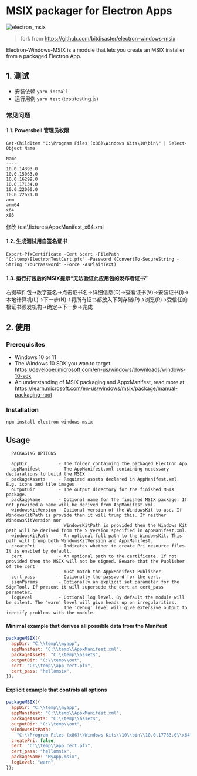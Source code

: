 # MSIX packager for Electron Apps

![electron_msix](https://github.com/bitdisaster/electron-windows-msix/assets/5191943/4321b39e-f4d8-4d2f-b6cb-78f7c27950ff)

> fork from https://github.com/bitdisaster/electron-windows-msix

Electron-Windows-MSIX is a module that lets you create an MSIX installer from a packaged Electron App.

## 1. 测试

- 安装依赖 `yarn install`
- 运行用例 `yarn test` (test/testing.js)

### 常见问题

#### 1.1. Powershell 管理员权限

```
Get-ChildItem "C:\Program Files (x86)\Windows Kits\10\bin\" | Select-Object Name
```

```
Name
----
10.0.14393.0
10.0.15063.0
10.0.16299.0
10.0.17134.0
10.0.22000.0
10.0.22621.0
arm
arm64
x64
x86
```

修改 test\fixtures\AppxManifest_x64.xml

#### 1.2. 生成测试用自签名证书

```
Export-PfxCertificate -Cert $cert -FilePath "C:\temp\ElectronTestCert.pfx" -Password (ConvertTo-SecureString -String "YourPassword" -Force -AsPlainText)
```

#### 1.3. 运行打包后的MSIX提示“无法验证此应用包的发布者证书”

右键软件包->数字签名->点击证书名->详细信息(D)->查看证书(V)->安装证书(I)->本地计算机(L)->下一步(N)->将所有证书都放入下列存储(P)->浏览(R)->受信任的根证书颁发机构->确定->下一步->完成

## 2. 使用

### Prerequisites

- Windows 10 or 11
- The Windows 10 SDK you wan to target https://developer.microsoft.com/en-us/windows/downloads/windows-10-sdk
- An understanding of MSIX packaging and AppxManifest, read more at https://learn.microsoft.com/en-us/windows/msix/package/manual-packaging-root

### Installation

```
npm install electron-windows-msix
```

## Usage

```
  PACKAGING OPTIONS

  appDir            - The folder containing the packaged Electron App
  appManifest       - The AppManifest.xml containing necessary declarations to build the MSIX
  packageAssets     - Required assets declared in AppManifest.xml. E.g. icons and tile images
  outputDir         - The output directory for the finished MSIX package.
  packageName       - Optional name for the finished MSIX package. If not provided a name will be derived from AppManifest.xml.
  windowsKitVersion - Optional version of the WindowsKit to use. If WindowsKitPath is provide then it will trump this. If neither WindowsKitVersion nor
                      WindowsKitPath is provided then the Windows Kit path will be derived from the S Version specified in AppManifest.xml.
  windowsKitPath    - An optional full path to the WindowsKit. This path will trump both WindowsKitVersion and AppxManifest.
  createPri         - Indicates whether to create Pri resource files. It is enabled by default.
  cert              - An optional path to the certificate. If not provided then the MSIX will not be signed. Beware that the Publisher of the cert
                      must match the AppxManifest Publisher.
  cert_pass         - Optionally the password for the cert.
  signParams        - Optionally an explicit set parameter for the SignTool. If present it will supersede the cert an cert_pass parameter.
  logLevel          - Optional log level. By default the module will be silent. The 'warn' level will give heads up on irregularities.
                      The 'debug' level will give extensive output to identify problems with the module.
```

#### Minimal example that derives all possible data from the Manifest

```js
packageMSIX({
  appDir: "C:\\temp\\myapp",
  appManifest: "C:\\temp\\AppxManifest.xml",
  packageAssets: "C:\\temp\\assets",
  outputDir: "C:\\temp\\out",
  cert: "C:\\temp\\app_cert.pfx",
  cert_pass: "hellomsix",
});
```

#### Explicit example that controls all options

```js
packageMSIX({
  appDir: "C:\\temp\\myapp",
  appManifest: "C:\\temp\\AppxManifest.xml",
  packageAssets: "C:\\temp\\assets",
  outputDir: "C:\\temp\\out",
  windowsKitPath:
    "C:\\Program Files (x86)\\Windows Kits\\10\\bin\\10.0.17763.0\\x64",
  createPri: false,
  cert: "C:\\temp\\app_cert.pfx",
  cert_pass: "hellomsix",
  packageName: "MyApp.msix",
  logLevel: "warn",
});
```
